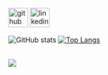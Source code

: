 [<img src='https://cdn.jsdelivr.net/npm/simple-icons@3.0.1/icons/github.svg' alt='github' height='40'>](https://github.com/IanVitor)  [<img src='https://cdn.jsdelivr.net/npm/simple-icons@3.0.1/icons/linkedin.svg' alt='linkedin' height='40'>](https://www.linkedin.com/in/IanVitorMoraesdaSilva/)  

![GitHub stats](https://github-readme-stats.vercel.app/api?username=IanVitor&show_icons=true&theme=radical)  [![Top Langs](https://github-readme-stats.vercel.app/api/top-langs/?username=IanVitor&theme=radical)](https://github.com/anuraghazra/github-readme-stats)

<div style="display: inline_block"><br>
  <a href="https://mail.google.com/ianvitor976@gmail.com" target="_blank"><img src="https://img.shields.io/badge/Gmail-D14836?style=for-the-badge&logo=gmail&logoColor=white">

